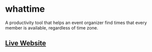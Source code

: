 # whattime
A productivity tool that helps an event organizer find times that every member is available, regardless of time zone.

## [Live Website](https://what-time.herokuapp.com/) ##
